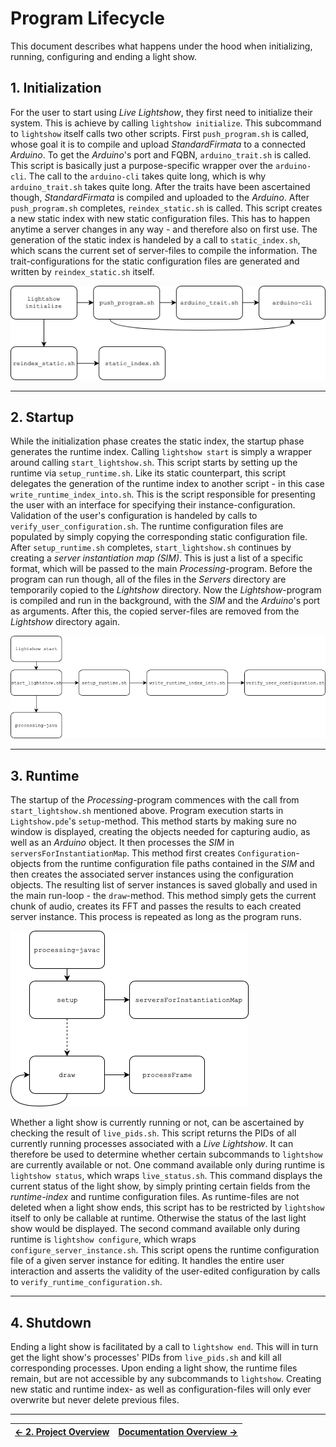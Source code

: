 # Program Lifecycle

This document describes what happens under the hood when initializing, running, configuring and ending a light show.

## 1. Initialization

For the user to start using _Live Lightshow_, they first need to initialize their system. This is achieve by calling `lightshow initialize`. This subcommand to `lightshow` itself calls two other scripts.
First `push_program.sh` is called, whose goal it is to compile and upload _StandardFirmata_ to a connected _Arduino_. To get the _Arduino_'s port and FQBN, `arduino_trait.sh` is called. This script is basically just a purpose-specific wrapper over the `arduino-cli`. The call to the `arduino-cli` takes quite long, which is why `arduino_trait.sh` takes quite long. After the traits have been ascertained though, _StandardFirmata_ is compiled and uploaded to the _Arduino_.
After `push_program.sh` completes, `reindex_static.sh` is called. This script creates a new static index with new static configuration files. This has to happen anytime a server changes in any way - and therefore also on first use. The generation of the static index is handeled by a call to `static_index.sh`, which scans the current set of server-files to compile the information. The trait-configurations for the static configuration files are generated and written by `reindex_static.sh` itself.

![Initialization](../Assets/Initialization.png)

---

## 2. Startup

While the initialization phase creates the static index, the startup phase generates the runtime index. Calling `lightshow start` is simply a wrapper around calling `start_lightshow.sh`. This script starts by setting up the runtime via `setup_runtime.sh`. Like its static counterpart, this script delegates the generation of the runtime index to another script - in this case `write_runtime_index_into.sh`. This is the script responsible for presenting the user with an interface for specifying their instance-configuration. Validation of the user's configuration is handeled by calls to `verify_user_configuration.sh`. The runtime configuration files are populated by simply copying the corresponding static configuration file. After `setup_runtime.sh` completes, `start_lightshow.sh` continues by creating a _server instantiation map (SIM)_. This is just a list of a specific format, which will be passed to the main _Processing_-program. Before the program can run though, all of the files in the _Servers_ directory are temporarily copied to the _Lightshow_ directory. Now the _Lightshow_-program is compiled and run in the background, with the _SIM_ and the _Arduino_'s port as arguments. After this, the copied server-files are removed from the _Lightshow_ directory again.

![Startup](../Assets/Startup.png)

---

## 3. Runtime

The startup of the _Processing_-program commences with the call from `start_lightshow.sh` mentioned above. Program execution starts in `Lightshow.pde`'s `setup`-method. This method starts by making sure no window is displayed, creating the objects needed for capturing audio, as well as an _Arduino_ object. It then processes the _SIM_ in `serversForInstantiationMap`. This method first creates `Configuration`-objects from the runtime configuration file paths contained in the _SIM_ and then creates the associated server instances using the configuration objects. The resulting list of server instances is saved globally and used in the main run-loop - the `draw`-method. This method simply gets the current chunk of audio, creates its FFT and passes the results to each created server instance. This process is repeated as long as the program runs.

![Runtime](../Assets/Runtime.png)

Whether a light show is currently running or not, can be ascertained by checking the result of `live_pids.sh`. This script returns the PIDs of all currently running processes associated with a _Live Lightshow_. It can therefore be used to determine whether certain subcommands to `lightshow` are currently available or not.
One command available only during runtime is `lightshow status`, which wraps `live_status.sh`. This command displays the current status of the light show, by simply printing certain fields from the _runtime-index_ and runtime configuration files. As runtime-files are not deleted when a light show ends, this script has to be restricted by `lightshow` itself to only be callable at runtime. Otherwise the status of the last light show would be displayed.
The second command available only during runtime is `lightshow configure`, which wraps `configure_server_instance.sh`. This script opens the runtime configuration file of a given server instance for editing. It handles the entire user interaction and asserts the validity of the user-edited configuration by calls to `verify_runtime_configuration.sh`.

---

## 4. Shutdown

Ending a light show is facilitated by a call to `lightshow end`. This will in turn get the light show's processes' PIDs from `live_pids.sh` and kill all corresponding processes. Upon ending a light show, the runtime files remain, but are not accessible by any subcommands to `lightshow`. Creating new static and runtime index- as well as configuration-files will only ever overwrite but never delete previous files.

---

| [← 2. Project Overview](2.%20Project%20Overview.md) | [Documentation Overview →](Documentation) |
| - | - |
